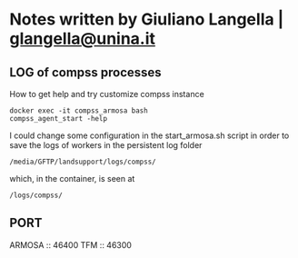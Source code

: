 # Notes written by Giuliano Langella | glangella@unina.it

## LOG of compss processes
How to get help and try customize compss instance

```
docker exec -it compss_armosa bash
compss_agent_start -help
```

I could change some configuration in the start_armosa.sh script in order to save the logs of workers in the persistent log folder

`/media/GFTP/landsupport/logs/compss/`

which, in the container, is seen at

`/logs/compss/`

## PORT

ARMOSA :: 46400
TFM    :: 46300

